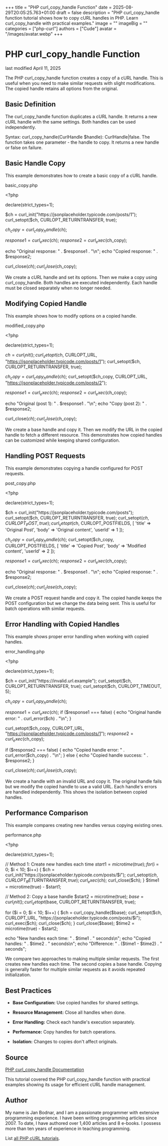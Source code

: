 +++
title = "PHP curl_copy_handle Function"
date = 2025-08-29T20:05:25.763+01:00
draft = false
description = "PHP curl_copy_handle function tutorial shows how to copy cURL handles in PHP. Learn curl_copy_handle with practical examples."
image = ""
imageBig = ""
categories = ["php-curl"]
authors = ["Cude"]
avatar = "/images/avatar.webp"
+++

# PHP curl_copy_handle Function

last modified April 11, 2025

The PHP curl_copy_handle function creates a copy of a cURL handle.
This is useful when you need to make similar requests with slight modifications.
The copied handle retains all options from the original.

## Basic Definition

The curl_copy_handle function duplicates a cURL handle. It returns
a new cURL handle with the same settings. Both handles can be used independently.

Syntax: curl_copy_handle(CurlHandle $handle): CurlHandle|false. The
function takes one parameter - the handle to copy. It returns a new handle or
false on failure.

## Basic Handle Copy

This example demonstrates how to create a basic copy of a cURL handle.

basic_copy.php
  

&lt;?php

declare(strict_types=1);

$ch = curl_init("https://jsonplaceholder.typicode.com/posts/1");
curl_setopt($ch, CURLOPT_RETURNTRANSFER, true);

$ch_copy = curl_copy_handle($ch);

$response1 = curl_exec($ch);
$response2 = curl_exec($ch_copy);

echo "Original response: " . $response1 . "\n";
echo "Copied response: " . $response2;

curl_close($ch);
curl_close($ch_copy);

We create a cURL handle and set its options. Then we make a copy using
curl_copy_handle. Both handles are executed independently.
Each handle must be closed separately when no longer needed.

## Modifying Copied Handle

This example shows how to modify options on a copied handle.

modified_copy.php
  

&lt;?php

declare(strict_types=1);

$ch = curl_init();
curl_setopt($ch, CURLOPT_URL, "https://jsonplaceholder.typicode.com/posts/1");
curl_setopt($ch, CURLOPT_RETURNTRANSFER, true);

$ch_copy = curl_copy_handle($ch);
curl_setopt($ch_copy, CURLOPT_URL, "https://jsonplaceholder.typicode.com/posts/2");

$response1 = curl_exec($ch);
$response2 = curl_exec($ch_copy);

echo "Original (post 1): " . $response1 . "\n";
echo "Copy (post 2): " . $response2;

curl_close($ch);
curl_close($ch_copy);

We create a base handle and copy it. Then we modify the URL in the copied
handle to fetch a different resource. This demonstrates how copied handles
can be customized while keeping shared configuration.

## Handling POST Requests

This example demonstrates copying a handle configured for POST requests.

post_copy.php
  

&lt;?php

declare(strict_types=1);

$ch = curl_init("https://jsonplaceholder.typicode.com/posts");
curl_setopt($ch, CURLOPT_RETURNTRANSFER, true);
curl_setopt($ch, CURLOPT_POST, true);
curl_setopt($ch, CURLOPT_POSTFIELDS, [
    'title' =&gt;  'Original Post',
    'body' =&gt;  'Original content',
    'userId' =&gt;  1
]);

$ch_copy = curl_copy_handle($ch);
curl_setopt($ch_copy, CURLOPT_POSTFIELDS, [
    'title' =&gt;  'Copied Post',
    'body' =&gt;  'Modified content',
    'userId' =&gt;  2
]);

$response1 = curl_exec($ch);
$response2 = curl_exec($ch_copy);

echo "Original response: " . $response1 . "\n";
echo "Copied response: " . $response2;

curl_close($ch);
curl_close($ch_copy);

We create a POST request handle and copy it. The copied handle keeps the POST
configuration but we change the data being sent. This is useful for batch
operations with similar requests.

## Error Handling with Copied Handles

This example shows proper error handling when working with copied handles.

error_handling.php
  

&lt;?php

declare(strict_types=1);

$ch = curl_init("https://invalid.url.example");
curl_setopt($ch, CURLOPT_RETURNTRANSFER, true);
curl_setopt($ch, CURLOPT_TIMEOUT, 5);

$ch_copy = curl_copy_handle($ch);

$response1 = curl_exec($ch);
if ($response1 === false) {
    echo "Original handle error: " . curl_error($ch) . "\n";
}

curl_setopt($ch_copy, CURLOPT_URL, "https://jsonplaceholder.typicode.com/posts/1");
$response2 = curl_exec($ch_copy);

if ($response2 === false) {
    echo "Copied handle error: " . curl_error($ch_copy) . "\n";
} else {
    echo "Copied handle success: " . $response2;
}

curl_close($ch);
curl_close($ch_copy);

We create a handle with an invalid URL and copy it. The original handle fails
but we modify the copied handle to use a valid URL. Each handle's errors are
handled independently. This shows the isolation between copied handles.

## Performance Comparison

This example compares creating new handles versus copying existing ones.

performance.php
  

&lt;?php

declare(strict_types=1);

// Method 1: Create new handles each time
$start1 = microtime(true);
for ($i = 0; $i &lt; 10; $i++) {
    $ch = curl_init("https://jsonplaceholder.typicode.com/posts/$i");
    curl_setopt($ch, CURLOPT_RETURNTRANSFER, true);
    curl_exec($ch);
    curl_close($ch);
}
$time1 = microtime(true) - $start1;

// Method 2: Copy a base handle
$start2 = microtime(true);
$base = curl_init();
curl_setopt($base, CURLOPT_RETURNTRANSFER, true);

for ($i = 0; $i &lt; 10; $i++) {
    $ch = curl_copy_handle($base);
    curl_setopt($ch, CURLOPT_URL, "https://jsonplaceholder.typicode.com/posts/$i");
    curl_exec($ch);
    curl_close($ch);
}
curl_close($base);
$time2 = microtime(true) - $start2;

echo "New handles each time: " . $time1 . " seconds\n";
echo "Copied handles: " . $time2 . " seconds\n";
echo "Difference: " . ($time1 - $time2) . " seconds";

We compare two approaches to making multiple similar requests. The first creates
new handles each time. The second copies a base handle. Copying is generally
faster for multiple similar requests as it avoids repeated initialization.

## Best Practices

- **Base Configuration:** Use copied handles for shared settings.

- **Resource Management:** Close all handles when done.

- **Error Handling:** Check each handle's execution separately.

- **Performance:** Copy handles for batch operations.

- **Isolation:** Changes to copies don't affect originals.

## Source

[PHP curl_copy_handle Documentation](https://www.php.net/manual/en/function.curl-copy-handle.php)

This tutorial covered the PHP curl_copy_handle function with practical
examples showing its usage for efficient cURL handle management.

## Author

My name is Jan Bodnar, and I am a passionate programmer with extensive
programming experience. I have been writing programming articles since 2007.
To date, I have authored over 1,400 articles and 8 e-books. I possess more
than ten years of experience in teaching programming.

List [all PHP cURL tutorials](/php/#php-curl).